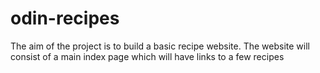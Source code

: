 # odin-recipes
The aim of the project is to build a basic recipe website. The website will consist of a main index page which will have links to a few recipes
